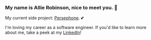 ### My name is Allie Robinson, nice to meet you. 🌻

My current side project: <a href="https://github.com/just-jollie/persephone">Persephone</a>. 💕<br />

I'm loving my career as a software engineer. If you'd like to learn more about me, take a peek at my <a href="https://www.linkedin.com/in/allie-robinson/">LinkedIn</a>!

